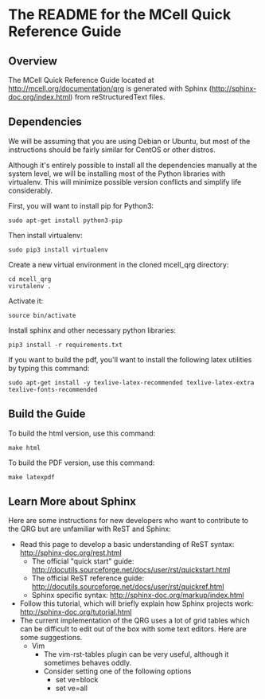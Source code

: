 # The README for the MCell Quick Reference Guide

## Overview

The MCell Quick Reference Guide located at http://mcell.org/documentation/qrg
is generated with Sphinx (http://sphinx-doc.org/index.html) from
reStructuredText files.

## Dependencies

We will be assuming that you are using Debian or Ubuntu, but most of the
instructions should be fairly similar for CentOS or other distros.

Although it's entirely possible to install all the dependencies manually at the
system level, we will be installing most of the Python libraries with
virtualenv. This will minimize possible version conflicts and simplify life
considerably.

First, you will want to install pip for Python3:

    sudo apt-get install python3-pip

Then install virtualenv:

    sudo pip3 install virtualenv

Create a new virtual environment in the cloned mcell_qrg directory:

    cd mcell_qrg
    virutalenv .

Activate it:

    source bin/activate

Install sphinx and other necessary python libraries:

    pip3 install -r requirements.txt

If you want to build the pdf, you'll want to install the following latex
utilities by typing this command:

    sudo apt-get install -y texlive-latex-recommended texlive-latex-extra texlive-fonts-recommended

## Build the Guide

To build the html version, use this command:

    make html

To build the PDF version, use this command:

    make latexpdf
    
## Learn More about Sphinx

Here are some instructions for new developers who want to contribute
to the QRG but are unfamiliar with ReST and Sphinx:

* Read this page to develop a basic understanding of ReST syntax:
  http://sphinx-doc.org/rest.html
    * The official "quick start" guide:
      http://docutils.sourceforge.net/docs/user/rst/quickstart.html
    * The official ReST reference guide:
      http://docutils.sourceforge.net/docs/user/rst/quickref.html
    * Sphinx specific syntax: http://sphinx-doc.org/markup/index.html
* Follow this tutorial, which will briefly explain how Sphinx projects work:
  http://sphinx-doc.org/tutorial.html
* The current implementation of the QRG uses a lot of grid tables which can be
  difficult to edit out of the box with some text editors. Here are some
  suggestions.
    * Vim
        * The vim-rst-tables plugin can be very useful, although it sometimes
          behaves oddly.
        * Consider setting one of the following options
            * set ve=block
            * set ve=all
